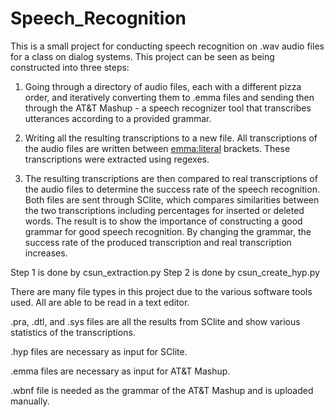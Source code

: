 # Speech_Recognition

This is a small project for conducting speech recognition on .wav audio files for a class on dialog systems. 
This project can be seen as being constructed into three steps:
  
  1. Going through a directory of audio files, each with a different pizza order, and iteratively converting them to .emma files and sending then through the AT&T Mashup - a speech recognizer tool that transcribes utterances according to a provided grammar.

  2. Writing all the resulting transcriptions to a new file. All transcriptions of the audio files are written between <emma:literal> brackets. These transcriptions were extracted using regexes.

  3. The resulting transcriptions are then compared to real transcriptions of the audio files to determine the success rate of the speech recognition. Both files are sent through SClite, which compares similarities between the two transcriptions including percentages for inserted or deleted words. The result is to show the importance of constructing a good grammar for good speech recognition. By changing the grammar, the success rate of the produced transcription and real transcription increases. 
  
Step 1 is done by csun_extraction.py
Step 2 is done by csun_create_hyp.py 

There are many file types in this project due to the various software tools used. All are able to be read in a text editor.

.pra, .dtl, and .sys files are all the results from SClite and show various statistics of the transcriptions.

.hyp files are necessary as input for SClite.

.emma files are necessary as input for AT&T Mashup.

.wbnf file is needed as the grammar of the AT&T Mashup and is uploaded manually.
